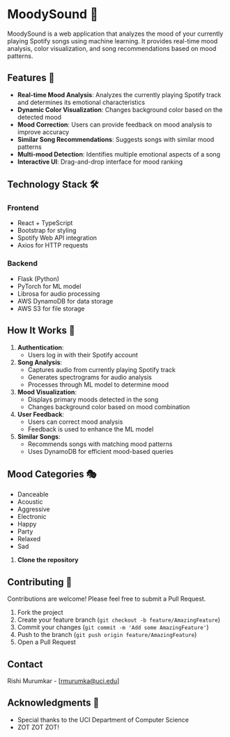 # MoodySound 🎵

MoodySound is a web application that analyzes the mood of your currently playing Spotify songs using machine learning. It provides real-time mood analysis, color visualization, and song recommendations based on mood patterns.

## Features 🌟

- **Real-time Mood Analysis**: Analyzes the currently playing Spotify track and determines its emotional characteristics
- **Dynamic Color Visualization**: Changes background color based on the detected mood
- **Mood Correction**: Users can provide feedback on mood analysis to improve accuracy
- **Similar Song Recommendations**: Suggests songs with similar mood patterns
- **Multi-mood Detection**: Identifies multiple emotional aspects of a song
- **Interactive UI**: Drag-and-drop interface for mood ranking

## Technology Stack 🛠️

### Frontend
- React + TypeScript
- Bootstrap for styling
- Spotify Web API integration
- Axios for HTTP requests

### Backend
- Flask (Python)
- PyTorch for ML model
- Librosa for audio processing
- AWS DynamoDB for data storage
- AWS S3 for file storage



## How It Works 🎯

1. **Authentication**: 
   - Users log in with their Spotify account
2. **Song Analysis**: 
   - Captures audio from currently playing Spotify track
   - Generates spectrograms for audio analysis
   - Processes through ML model to determine mood
3. **Mood Visualization**:
   - Displays primary moods detected in the song
   - Changes background color based on mood combination
4. **User Feedback**:
   - Users can correct mood analysis
   - Feedback is used to enhance the ML model
5. **Similar Songs**:
   - Recommends songs with matching mood patterns
   - Uses DynamoDB for efficient mood-based queries

## Mood Categories 🎭

- Danceable
- Acoustic
- Aggressive
- Electronic
- Happy
- Party
- Relaxed
- Sad

1. **Clone the repository**

## Contributing 🤝

Contributions are welcome! Please feel free to submit a Pull Request.

1. Fork the project
2. Create your feature branch (`git checkout -b feature/AmazingFeature`)
3. Commit your changes (`git commit -m 'Add some AmazingFeature'`)
4. Push to the branch (`git push origin feature/AmazingFeature`)
5. Open a Pull Request


## Contact

Rishi Murumkar - [rmurumka@uci.edu]

## Acknowledgments 🙏

- Special thanks to the UCI Department of Computer Science 
- ZOT ZOT ZOT!


